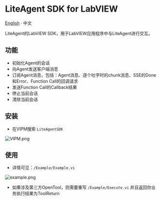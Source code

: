 # LiteAgent SDK for LabVIEW

[English](README.md) · 中文

LiteAgent的LabVIEW SDK，用于LabVIEW应用程序中与LiteAgent进行交互。

## 功能

- 初始化Agent的会话
- 向Agent发送客户端消息
- 订阅Agent消息，包括：Agent消息、逐个吐字时的chunk消息、SSE的Done和Error、Function Call的回调请求
- 发送Function Call的Callback结果
- 停止当前会话
- 清除当前会话

## 安装

- 在VIPM搜索 `LiteAgentSDK`

![VIPM.png](C:\Users\Jan\Projects\LiteAgentSDK-LabVIEW\img\VIPM.png)

## 使用

- 详情可见：`/Example/Example.vi`

![example.png](C:\Users\Jan\Projects\LiteAgentSDK-LabVIEW\img\example.png)

- 如果涉及第三方OpenTool，则需要重写 `/Example/Execute.vi`  并且返回你业务执行结果为ToolReturn


